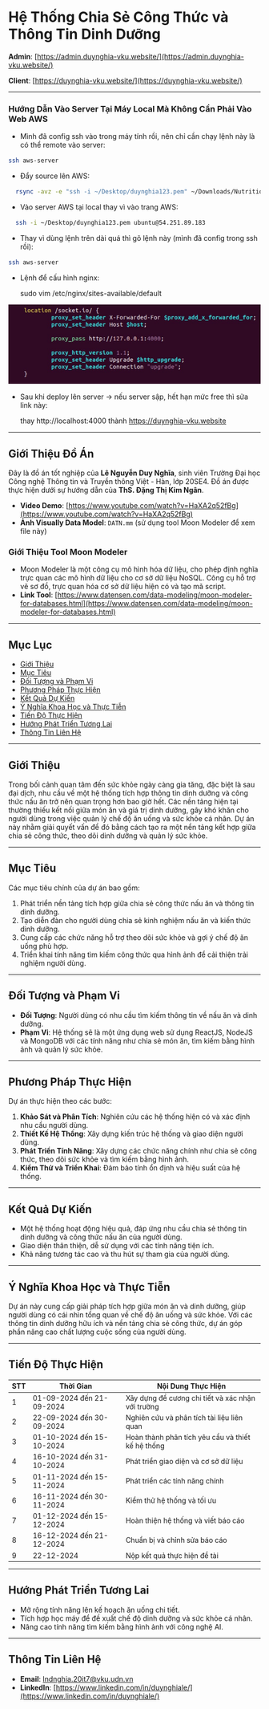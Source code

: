 # Hệ Thống Chia Sẻ Công Thức và Thông Tin Dinh Dưỡng

**Admin**: [https://admin.duynghia-vku.website/](https://admin.duynghia-vku.website/)

**Client**: [https://duynghia-vku.website/](https://duynghia-vku.website/)

---

### Hướng Dẫn Vào Server Tại Máy Local Mà Không Cần Phải Vào Web AWS

- Mình đã config ssh vào trong máy tính rồi, nên chỉ cần chạy lệnh này là có thể remote vào server:

```bash
ssh aws-server
```

- Đẩy source lên AWS:

```bash
  rsync -avz -e "ssh -i ~/Desktop/duynghia123.pem" ~/Downloads/Nutritional-Info-Recipe-System ubuntu@54.251.89.183:~/
```

- Vào server AWS tại local thay vì vào trang AWS:

```bash
  ssh -i ~/Desktop/duynghia123.pem ubuntu@54.251.89.183
```

- Thay vì dùng lệnh trên dài quá thì gõ lệnh này (mình đã config trong ssh rồi):

```bash
ssh aws-server
```

- Lệnh để cấu hình nginx:

  sudo vim /etc/nginx/sites-available/default

![Config Socket](config-socket.png)

- Sau khi deploy lên server -> nếu server sập, hết hạn mức free thì sửa link này:

  thay http://localhost:4000 thành https://duynghia-vku.website

---

## Giới Thiệu Đồ Án

Đây là đồ án tốt nghiệp của **Lê Nguyễn Duy Nghĩa**, sinh viên Trường Đại học Công nghệ Thông tin và Truyền thông Việt - Hàn, lớp 20SE4. Đồ án được thực hiện dưới sự hướng dẫn của **ThS. Đặng Thị Kim Ngân**.

- **Video Demo**: [https://www.youtube.com/watch?v=HaXA2q52fBg](https://www.youtube.com/watch?v=HaXA2q52fBg)
- **Ảnh Visually Data Model**: `DATN.mm` (sử dụng tool Moon Modeler để xem file này)

### Giới Thiệu Tool Moon Modeler

- Moon Modeler là một công cụ mô hình hóa dữ liệu, cho phép định nghĩa trực quan các mô hình dữ liệu cho cơ sở dữ liệu NoSQL. Công cụ hỗ trợ vẽ sơ đồ, trực quan hóa cơ sở dữ liệu hiện có và tạo mã script.
- **Link Tool**: [https://www.datensen.com/data-modeling/moon-modeler-for-databases.html](https://www.datensen.com/data-modeling/moon-modeler-for-databases.html)

---

## Mục Lục

- [Giới Thiệu](#giới-thiệu)
- [Mục Tiêu](#mục-tiêu)
- [Đối Tượng và Phạm Vi](#đối-tượng-và-phạm-vi)
- [Phương Pháp Thực Hiện](#phương-pháp-thực-hiện)
- [Kết Quả Dự Kiến](#kết-quả-dự-kiến)
- [Ý Nghĩa Khoa Học và Thực Tiễn](#ý-nghĩa-khoa-học-và-thực-tiễn)
- [Tiến Độ Thực Hiện](#tiến-độ-thực-hiện)
- [Hướng Phát Triển Tương Lai](#hướng-phát-triển-tương-lai)
- [Thông Tin Liên Hệ](#thông-tin-liên-hệ)

---

## Giới Thiệu

Trong bối cảnh quan tâm đến sức khỏe ngày càng gia tăng, đặc biệt là sau đại dịch, nhu cầu về một hệ thống tích hợp thông tin dinh dưỡng và công thức nấu ăn trở nên quan trọng hơn bao giờ hết. Các nền tảng hiện tại thường thiếu kết nối giữa món ăn và giá trị dinh dưỡng, gây khó khăn cho người dùng trong việc quản lý chế độ ăn uống và sức khỏe cá nhân. Dự án này nhằm giải quyết vấn đề đó bằng cách tạo ra một nền tảng kết hợp giữa chia sẻ công thức, theo dõi dinh dưỡng và quản lý sức khỏe.

---

## Mục Tiêu

Các mục tiêu chính của dự án bao gồm:

1. Phát triển nền tảng tích hợp giữa chia sẻ công thức nấu ăn và thông tin dinh dưỡng.
2. Tạo diễn đàn cho người dùng chia sẻ kinh nghiệm nấu ăn và kiến thức dinh dưỡng.
3. Cung cấp các chức năng hỗ trợ theo dõi sức khỏe và gợi ý chế độ ăn uống phù hợp.
4. Triển khai tính năng tìm kiếm công thức qua hình ảnh để cải thiện trải nghiệm người dùng.

---

## Đối Tượng và Phạm Vi

- **Đối Tượng**: Người dùng có nhu cầu tìm kiếm thông tin về nấu ăn và dinh dưỡng.
- **Phạm Vi**: Hệ thống sẽ là một ứng dụng web sử dụng ReactJS, NodeJS và MongoDB với các tính năng như chia sẻ món ăn, tìm kiếm bằng hình ảnh và quản lý sức khỏe.

---

## Phương Pháp Thực Hiện

Dự án thực hiện theo các bước:

1. **Khảo Sát và Phân Tích**: Nghiên cứu các hệ thống hiện có và xác định nhu cầu người dùng.
2. **Thiết Kế Hệ Thống**: Xây dựng kiến trúc hệ thống và giao diện người dùng.
3. **Phát Triển Tính Năng**: Xây dựng các chức năng chính như chia sẻ công thức, theo dõi sức khỏe và tìm kiếm bằng hình ảnh.
4. **Kiểm Thử và Triển Khai**: Đảm bảo tính ổn định và hiệu suất của hệ thống.

---

## Kết Quả Dự Kiến

- Một hệ thống hoạt động hiệu quả, đáp ứng nhu cầu chia sẻ thông tin dinh dưỡng và công thức nấu ăn của người dùng.
- Giao diện thân thiện, dễ sử dụng với các tính năng tiện ích.
- Khả năng tương tác cao và thu hút sự tham gia của người dùng.

---

## Ý Nghĩa Khoa Học và Thực Tiễn

Dự án này cung cấp giải pháp tích hợp giữa món ăn và dinh dưỡng, giúp người dùng có cái nhìn tổng quan về chế độ ăn uống và sức khỏe. Với các thông tin dinh dưỡng hữu ích và nền tảng chia sẻ công thức, dự án góp phần nâng cao chất lượng cuộc sống của người dùng.

---

## Tiến Độ Thực Hiện

| STT | Thời Gian                 | Nội Dung Thực Hiện                                |
| --- | ------------------------- | ------------------------------------------------- |
| 1   | 01-09-2024 đến 21-09-2024 | Xây dựng đề cương chi tiết và xác nhận với trường |
| 2   | 22-09-2024 đến 30-09-2024 | Nghiên cứu và phân tích tài liệu liên quan        |
| 3   | 01-10-2024 đến 15-10-2024 | Hoàn thành phân tích yêu cầu và thiết kế hệ thống |
| 4   | 16-10-2024 đến 31-10-2024 | Phát triển giao diện và cơ sở dữ liệu             |
| 5   | 01-11-2024 đến 15-11-2024 | Phát triển các tính năng chính                    |
| 6   | 16-11-2024 đến 30-11-2024 | Kiểm thử hệ thống và tối ưu                       |
| 7   | 01-12-2024 đến 15-12-2024 | Hoàn thiện hệ thống và viết báo cáo               |
| 8   | 16-12-2024 đến 21-12-2024 | Chuẩn bị và chỉnh sửa báo cáo                     |
| 9   | 22-12-2024                | Nộp kết quả thực hiện đề tài                      |

---

## Hướng Phát Triển Tương Lai

- Mở rộng tính năng lên kế hoạch ăn uống chi tiết.
- Tích hợp học máy để đề xuất chế độ dinh dưỡng và sức khỏe cá nhân.
- Nâng cao tính năng tìm kiếm bằng hình ảnh với công nghệ AI.

---

## Thông Tin Liên Hệ

- **Email**: lndnghia.20it7@vku.udn.vn
- **LinkedIn**: [https://www.linkedin.com/in/duynghiale/](https://www.linkedin.com/in/duynghiale/)
